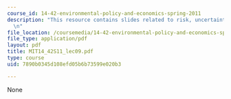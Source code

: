 ```yaml
---
course_id: 14-42-environmental-policy-and-economics-spring-2011
description: "This resource contains slides related to risk, uncertainty, and liability.\r\
  \n"
file_location: /coursemedia/14-42-environmental-policy-and-economics-spring-2011/7890b0345d108efd05b6b73599e020b3_MIT14_42S11_lec09.pdf
file_type: application/pdf
layout: pdf
title: MIT14_42S11_lec09.pdf
type: course
uid: 7890b0345d108efd05b6b73599e020b3

---
```

None